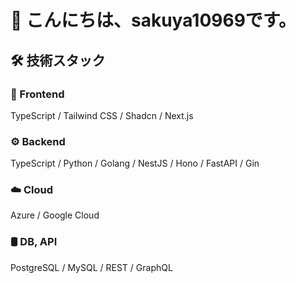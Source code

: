 # 👋 こんにちは、sakuya10969です。

## 🛠 技術スタック

### 🎨 Frontend
TypeScript / Tailwind CSS / Shadcn / Next.js

### ⚙️ Backend
TypeScript / Python / Golang / NestJS / Hono / FastAPI / Gin

### ☁️ Cloud
Azure / Google Cloud

### 🛢️ DB, API
PostgreSQL / MySQL / REST / GraphQL
